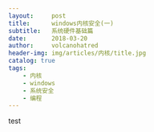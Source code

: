 ```yaml
---
layout:     post
title:      windows内核安全(一)
subtitle:   系统硬件基础篇
date:       2018-03-20
author:     volcanohatred
header-img: img/articles/内核/title.jpg
catalog: true
tags:
    - 内核
    - windows
    - 系统安全
    - 编程
---
```



test